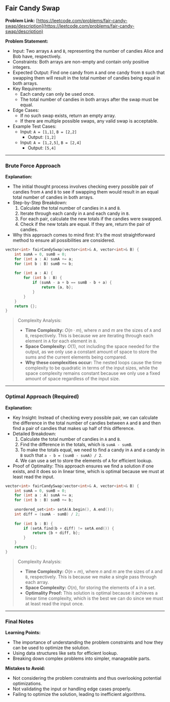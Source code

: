 ## Fair Candy Swap
**Problem Link:** [https://leetcode.com/problems/fair-candy-swap/description](https://leetcode.com/problems/fair-candy-swap/description)

**Problem Statement:**
- Input: Two arrays `A` and `B`, representing the number of candies Alice and Bob have, respectively.
- Constraints: Both arrays are non-empty and contain only positive integers.
- Expected Output: Find one candy from `A` and one candy from `B` such that swapping them will result in the total number of candies being equal in both arrays.
- Key Requirements:
  - Each candy can only be used once.
  - The total number of candies in both arrays after the swap must be equal.
- Edge Cases:
  - If no such swap exists, return an empty array.
  - If there are multiple possible swaps, any valid swap is acceptable.
- Example Test Cases:
  - Input: `A = [1,1]`, `B = [2,2]`
    - Output: `[1,2]`
  - Input: `A = [1,2,5]`, `B = [2,4]`
    - Output: `[5,4]`

---

### Brute Force Approach

**Explanation:**
- The initial thought process involves checking every possible pair of candies from `A` and `B` to see if swapping them would result in an equal total number of candies in both arrays.
- Step-by-Step Breakdown:
  1. Calculate the total number of candies in `A` and `B`.
  2. Iterate through each candy in `A` and each candy in `B`.
  3. For each pair, calculate the new totals if the candies were swapped.
  4. Check if the new totals are equal. If they are, return the pair of candies.
- Why this approach comes to mind first: It's the most straightforward method to ensure all possibilities are considered.

```cpp
vector<int> fairCandySwap(vector<int>& A, vector<int>& B) {
    int sumA = 0, sumB = 0;
    for (int a : A) sumA += a;
    for (int b : B) sumB += b;
    
    for (int a : A) {
        for (int b : B) {
            if (sumA - a + b == sumB - b + a) {
                return {a, b};
            }
        }
    }
    return {};
}
```

> Complexity Analysis:
> - **Time Complexity:** $O(n \cdot m)$, where $n$ and $m$ are the sizes of `A` and `B`, respectively. This is because we are iterating through each element in `A` for each element in `B`.
> - **Space Complexity:** $O(1)$, not including the space needed for the output, as we only use a constant amount of space to store the sums and the current elements being compared.
> - **Why these complexities occur:** The nested loops cause the time complexity to be quadratic in terms of the input sizes, while the space complexity remains constant because we only use a fixed amount of space regardless of the input size.

---

### Optimal Approach (Required)

**Explanation:**
- Key Insight: Instead of checking every possible pair, we can calculate the difference in the total number of candies between `A` and `B` and then find a pair of candies that makes up half of this difference.
- Detailed Breakdown:
  1. Calculate the total number of candies in `A` and `B`.
  2. Find the difference in the totals, which is `sumA - sumB`.
  3. To make the totals equal, we need to find a candy in `A` and a candy in `B` such that `a - b = (sumB - sumA) / 2`.
  4. We can use a set to store the elements of `A` for efficient lookup.
- Proof of Optimality: This approach ensures we find a solution if one exists, and it does so in linear time, which is optimal because we must at least read the input.

```cpp
vector<int> fairCandySwap(vector<int>& A, vector<int>& B) {
    int sumA = 0, sumB = 0;
    for (int a : A) sumA += a;
    for (int b : B) sumB += b;
    
    unordered_set<int> setA(A.begin(), A.end());
    int diff = (sumA - sumB) / 2;
    
    for (int b : B) {
        if (setA.find(b + diff) != setA.end()) {
            return {b + diff, b};
        }
    }
    return {};
}
```

> Complexity Analysis:
> - **Time Complexity:** $O(n + m)$, where $n$ and $m$ are the sizes of `A` and `B`, respectively. This is because we make a single pass through each array.
> - **Space Complexity:** $O(n)$, for storing the elements of `A` in a set.
> - **Optimality Proof:** This solution is optimal because it achieves a linear time complexity, which is the best we can do since we must at least read the input once.

---

### Final Notes

**Learning Points:**
- The importance of understanding the problem constraints and how they can be used to optimize the solution.
- Using data structures like sets for efficient lookup.
- Breaking down complex problems into simpler, manageable parts.

**Mistakes to Avoid:**
- Not considering the problem constraints and thus overlooking potential optimizations.
- Not validating the input or handling edge cases properly.
- Failing to optimize the solution, leading to inefficient algorithms.